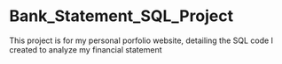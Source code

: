 # Bank_Statement_SQL_Project
This project is for my personal porfolio website, detailing the SQL code I created to analyze my financial statement
